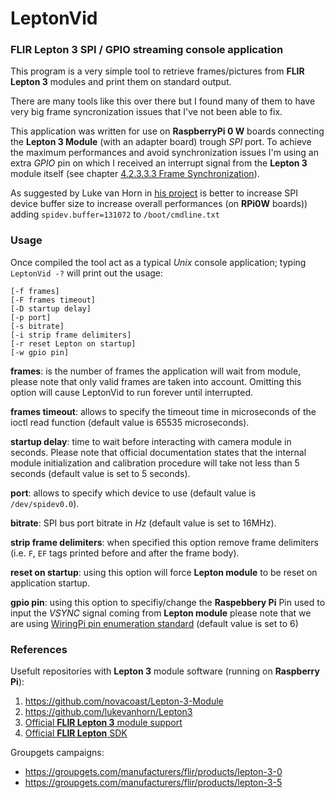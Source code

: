 # LeptonVid
### FLIR Lepton 3 SPI / GPIO streaming console application

This program is a very simple tool to retrieve frames/pictures from __FLIR Lepton 3__ modules and print them on standard output. 

There are many tools like this over there but I found many of them to have very big frame syncronization issues that I've not been able to fix.

This application was written for use on __RaspberryPi 0 W__ boards connecting the __Lepton 3 Module__ (with an adapter board) trough _SPI_ port. To achieve the maximum performances and avoid synchronization issues I'm using an extra _GPIO_ pin on which I received an interrupt signal from the __Lepton 3__ module itself (see chapter [4.2.3.3.3 Frame Synchronization](https://www.flir.com/globalassets/imported-assets/document/flir-lepton-engineering-datasheet.pdf)).

As suggested by Luke van Horn in [his project](https://github.com/lukevanhorn/Lepton3) is better to increase SPI device buffer size to increase overall performances (on __RPi0W__ boards)) adding `spidev.buffer=131072` to `/boot/cmdline.txt`

### Usage

Once compiled the tool act as a typical _Unix_ console application; typing `LeptonVid -?` will print out the usage:
```
[-f frames] 
[-F frames timeout] 
[-D startup delay] 
[-p port] 
[-s bitrate] 
[-i strip frame delimiters] 
[-r reset Lepton on startup]
[-w gpio pin]
```

__frames__: is the number of frames the application will wait from module, please note that only valid frames are taken into account. Omitting this option will cause LeptonVid to run forever until interrupted.

__frames timeout__: allows to specify the timeout time in microseconds of the ioctl read function (default value is 65535 microseconds).

__startup delay__: time to wait before interacting with camera module in seconds. Please note that official documentation states that the internal module initialization and calibration procedure will take not less than 5 seconds (default value is set to 5 seconds).

__port__: allows to specify which device to use (default value is `/dev/spidev0.0`).

__bitrate__: SPI bus port bitrate in _Hz_ (default value is set to 16MHz).

__strip frame delimiters__: when specified this option remove frame delimiters (i.e. `F`, `EF` tags printed before and after the frame body).

__reset on startup__: using this option will force __Lepton module__ to be reset on application startup.

__gpio pin__: using this option to specifiy/change the __Raspebbery Pi__ Pin used to input the _VSYNC_ signal coming from __Lepton module__ please note that we are using [WiringPi pin enumeration standard](http://wiringpi.com/) (default value is set to 6)

### References

Usefult repositories with __Lepton 3__ module software (running on __Raspberry Pi__):
1. https://github.com/novacoast/Lepton-3-Module 
2. https://github.com/lukevanhorn/Lepton3 
3. [Official __FLIR Lepton 3__ module support](https://www.flir.com/support/products/lepton#Overview)
4. [Official __FLIR Lepton__ SDK](https://lepton.flir.com/sdk/)

Groupgets campaigns:
- https://groupgets.com/manufacturers/flir/products/lepton-3-0
- https://groupgets.com/manufacturers/flir/products/lepton-3-5
